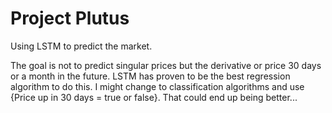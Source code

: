 # Project Plutus
Using LSTM to predict the market. 

The goal is not to predict singular prices but the derivative or price 30 days or a month in the future. 
LSTM has proven to be the best regression algorithm to do this. 
I might change to classification algorithms and use {Price up in 30 days = true or false}. 
That could end up being better...
